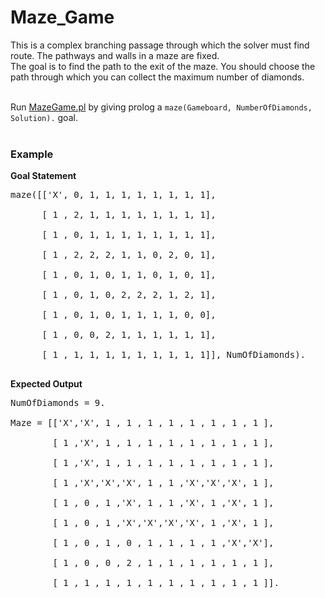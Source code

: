 # Maze_Game
This is a complex branching passage through which the solver must find route. The pathways and walls in a maze are fixed.</br>
The goal is to find the path to the exit of the maze. You should choose the path through which you can collect the maximum number of diamonds.<br/><br/>


Run [MazeGame.pl](https://github.com/BouSenna/Maze_Game/blob/master/Maze.pl) by giving prolog a `maze(Gameboard, NumberOfDiamonds, Solution).` goal.</br></br>

### Example
__Goal Statement__
<pre>
maze([['X', 0, 1, 1, 1, 1, 1, 1, 1, 1],<br/>
      [ 1 , 2, 1, 1, 1, 1, 1, 1, 1, 1],<br/>
      [ 1 , 0, 1, 1, 1, 1, 1, 1, 1, 1],<br/>
      [ 1 , 2, 2, 2, 1, 1, 0, 2, 0, 1],<br/>
      [ 1 , 0, 1, 0, 1, 1, 0, 1, 0, 1],<br/>
      [ 1 , 0, 1, 0, 2, 2, 2, 1, 2, 1],<br/>
      [ 1 , 0, 1, 0, 1, 1, 1, 1, 0, 0],<br/>
      [ 1 , 0, 0, 2, 1, 1, 1, 1, 1, 1],<br/>
      [ 1 , 1, 1, 1, 1, 1, 1, 1, 1, 1]], NumOfDiamonds).<br/>
</pre>
__Expected Output__
<pre>
NumOfDiamonds = 9. <br/>
Maze = [['X','X', 1 , 1 , 1 , 1 , 1 , 1 , 1 , 1 ],<br/>
        [ 1 ,'X', 1 , 1 , 1 , 1 , 1 , 1 , 1 , 1 ],<br/>
        [ 1 ,'X', 1 , 1 , 1 , 1 , 1 , 1 , 1 , 1 ],<br/>
        [ 1 ,'X','X','X', 1 , 1 ,'X','X','X', 1 ],<br/>
        [ 1 , 0 , 1 ,'X', 1 , 1 ,'X', 1 ,'X', 1 ],<br/>
        [ 1 , 0 , 1 ,'X','X','X','X', 1 ,'X', 1 ],<br/>
        [ 1 , 0 , 1 , 0 , 1 , 1 , 1 , 1 ,'X','X'],<br/>
        [ 1 , 0 , 0 , 2 , 1 , 1 , 1 , 1 , 1 , 1 ],<br/>
        [ 1 , 1 , 1 , 1 , 1 , 1 , 1 , 1 , 1 , 1 ]].<br/>
</pre>

